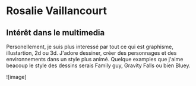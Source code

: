 # Rosalie Vaillancourt

## Intérêt dans le multimedia
Personellement, je suis plus interessé par tout ce qui est graphisme, illustartion, 2d ou 3d. J'adore dessiner, créer des personnages et des environnements dans un style plus animé.
Quelque examples que j'aime beacoup le style des dessins serais Family guy, Gravity Falls ou bien Bluey. 

![image]

